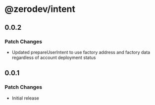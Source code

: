 # @zerodev/intent


## 0.0.2

### Patch Changes

- Updated prepareUserIntent to use factory address and factory data regardless of account deployment status

## 0.0.1

### Patch Changes

- Initial release
